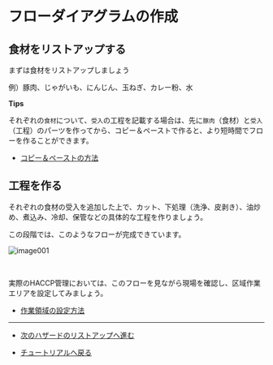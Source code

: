 # フローダイアグラムの作成

## 食材をリストアップする

まずは食材をリストアップしましょう

例）豚肉、じゃがいも、にんじん、玉ねぎ、カレー粉、水

**Tips**

それぞれの`食材`について、`受入`の工程を記載する場合は、先に`豚肉`（食材）と`受入`（工程）のパーツを作ってから、コピー＆ペーストで作ると、より短時間でフローを作ることができます。


- [コピー＆ペーストの方法](../help.md#024-複数の組み合わせnodeとedgeをコピーする)

## 工程を作る

それぞれの食材の受入を追加した上で、カット、下処理（洗浄、皮剥き）、油炒め、煮込み、冷却、保管などの具体的な工程を作りましょう。

この段階では、このようなフローが完成できています。

![image001](https://res.cloudinary.com/fam-time/image/upload/v1675904966/SPICE/tutorial001_jh4luw.png)

<br>

実際のHACCP管理においては、このフローを見ながら現場を確認し、区域作業エリアを設定してみましょう。

- [作業領域の設定方法](../help.md#031-ノードの区域作業エリアを設定する)


---

- [次のハザードのリストアップへ進む](3.md)

- [チュートリアルへ戻る](index.md)